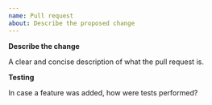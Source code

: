 ```yaml
---
name: Pull request
about: Describe the proposed change
---
```


**Describe the change**

A clear and concise description of what the pull request is.

**Testing**

In case a feature was added, how were tests performed?
